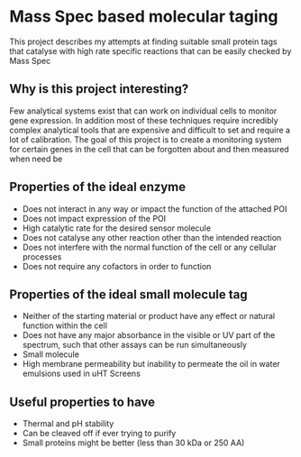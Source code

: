 # Mass Spec based molecular taging

This project describes my attempts at finding suitable small protein tags that catalyse with high rate specific reactions that can be easily checked by Mass Spec

## Why is this project interesting?
Few analytical systems exist that can work on individual cells to monitor gene expression. In addition most of these techniques require incredibly complex analytical tools that are expensive and difficult to set and require a lot of calibration. The goal of this project is to create a monitoring system for certain genes in the cell that can be forgotten about and then measured when need be 

## Properties of the ideal enzyme
 - Does not interact in any way or impact the function of the attached POI
 - Does not impact expression of the POI
 - High catalytic rate for the desired sensor molecule
 - Does not catalyse any other reaction other than the intended reaction
 - Does not interfere with the normal function of the cell or any cellular processes
 - Does not require any cofactors in order to function

## Properties of the ideal small molecule tag
 - Neither of the starting material or product have any effect or natural function within the cell
 - Does not have any major absorbance in the visible or UV part of the spectrum, such that other assays can be run simultaneously
 - Small molecule
 - High membrane permeability but inability to permeate the oil in water emulsions used in uHT Screens

## Useful properties to have
 - Thermal and pH stability
 - Can be cleaved off if ever trying to purify
 - Small proteins might be better (less than 30 kDa or 250 AA)

